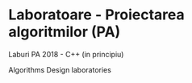 # Laboratoare - Proiectarea algoritmilor (PA)
Laburi PA 2018 - C++ (in principiu)

Algorithms Design laboratories
